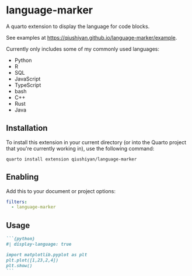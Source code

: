 # language-marker

A quarto extension to display the language for code blocks.

See examples at https://qiushiyan.github.io/language-marker/example.

Currently only includes some of my commonly used languages:

- Python
- R
- SQL
- JavaScript
- TypeScript
- bash
- C++
- Rust
- Java

## Installation

To install this extension in your current directory (or into the Quarto project that you're currently working in),  use the following command:

```
quarto install extension qiushiyan/language-marker
```

## Enabling

Add this to your document or project options:

```yaml
filters:
  - language-marker
```

## Usage

````markdown
```{python}
#| display-language: true

import matplotlib.pyplot as plt
plt.plot([1,23,2,4])
plt.show()
```
````

